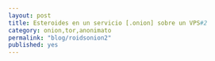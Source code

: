 ```yaml
---
layout: post
title: Esteroides en un servicio [.onion] sobre un VPS#2
category: onion,tor,anonimato
permalink: "blog/roidsonion2"
published: yes
---
```

